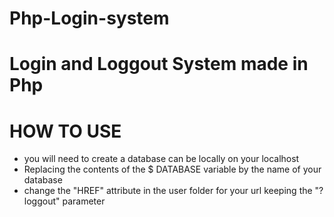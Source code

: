 # Php-Login-system
<h1>Login and Loggout System made in Php</h1>

<h1>HOW TO USE</h1>

<ul>
  <li>you will need to create a database can be locally on your localhost</li>
  <li>Replacing the contents of the $ DATABASE variable by the name of your database</li>
  <li>change the "HREF" attribute in the user folder for your url keeping the "? loggout" parameter</li>
</ul>


